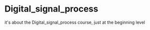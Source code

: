 # Digital_signal_process
it's about the Digital_signal_process course, just at the beginning  level
